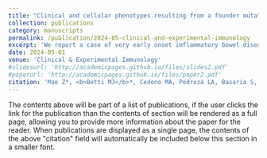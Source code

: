 ```yaml
---
title: "Clinical and cellular phenotypes resulting from a founder mutation in IL10RB"
collection: publications
category: manuscripts
permalink: /publication/2024-05-clinical-and-experimental-immunology
excerpt: 'We report a case of very early onset imflammatory bowel disease caused by a novel homozygous loss of function mutation in IL10RB. We use cytometry by time-of-flight with a broad panel of antibodies to interrogate the immunophenotype of this patient and detect reduced frequencies of CD4 and CD8 T cells with additional defects in some populations of T helper cells, innate-like T cells, and memory B cells. Finally, we identify the patient’s mutation as a founder allele in an isolated indigenous population and estimate the age of this variant by studying the shared ancestral haplotype.'
date: 2024-05-01
venue: 'Clinical & Experimental Immunology'
#slidesurl: 'http://academicpages.github.io/files/slides2.pdf'
#paperurl: 'http://academicpages.github.io/files/paper2.pdf'
citation: 'Mao Z*, <b>Betti MJ</b>*, Cedeno MA, Pedroza LA, Basaria S, Liu Q, Choi JM, and Markle JG. &quot;Clinical and cellular phenotypes resulting from a founder mutation in IL10RB.&quot; <i>Clinical and Experimental Immunology</i> (2024). <a href="https://doi.org/10.1093/cei/uxad085" target="_blank">https://doi.org/10.1093/cei/uxad085</a>.'
---
```


The contents above will be part of a list of publications, if the user clicks the link for the publication than the contents of section will be rendered as a full page, allowing you to provide more information about the paper for the reader. When publications are displayed as a single page, the contents of the above "citation" field will automatically be included below this section in a smaller font.